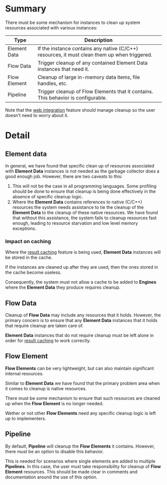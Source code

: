 # Summary

There must be some mechanism for instances to clean up system resources 
associated with various instances:

| Type | Description |
|---|---|
| Element Data | If the instance contains any native (C/C++) resources, it must clean them up when triggered. |
| Flow Data    | Trigger cleanup of any contained Element Data instances that need it.                   |
| Flow Element | Cleanup of large in-memory data items, file handles, etc.                               |
| Pipeline     | Trigger cleanup of Flow Elements that it contains. This behavior is configurable.       |

Note that the [web integration](web-integration.md) feature should manage cleanup 
so the user doesn't need to worry about it.

# Detail

## Element data

In general, we have found that specific clean up of resources associated with 
**Element Data** instances is not needed as the garbage collector does a good 
enough job.
However, there are two caveats to this:

1. This will not be the case in all programming languages. Some profiling should
   be done to ensure that cleanup is being done effectively in the absence of
   specific cleanup logic.
2. Where the **Element Data** contains references to native (C/C++) resources
   the system needs assistance to tie the cleanup of the **Element Data** to 
   the cleanup of these native resources. We have found that without this 
   assistance, the system fails to cleanup resources fast enough, leading to 
   resource starvation and low level memory exceptions.

### Impact on caching

Where the [result caching](caching.md) feature is being used, **Element Data** 
instances will be stored in the cache.

If the instances are cleaned up after they are used, then the ones stored in
the cache become useless.

Consequently, the system must not allow a cache to be added to **Engines** 
where the **Element Data** they produce requires cleanup.

## Flow Data

Cleanup of **Flow Data** may include any resources that it holds. However,
the primary concern is to ensure that any **Element Data** instances that 
it holds that require cleanup are taken care of.

**Element Data** instances that do not require cleanup must be left alone
in order for [result caching](caching.md) to work correctly.

## Flow Element

**Flow Elements** can be very lightweight, but can also maintain significant 
internal resources.

Similar to **Element Data** we have found that the primary problem area 
when it comes to cleanup is native resources.

There must be some mechanism to ensure that such resources are cleaned up 
when the **Flow Element** is no longer needed. 

Wether or not other **Flow Elements** need any specific cleanup logic is 
left up to implementers.

## Pipeline

By default, **Pipeline** will cleanup the **Flow Elements** it contains. 
However, there must be an option to disable this behavior.

This is needed for scenarios where single elements are added to multiple
**Pipelines**.
In this case, the user must take responsibility for cleanup of 
**Flow Element** resources. This should be made clear in comments and 
documentation around the use of this option.